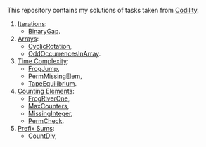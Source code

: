 This repository contains my solutions of tasks taken from [Codility](https://app.codility.com/programmers/lessons/2-arrays/).

1. [Iterations](https://app.codility.com/programmers/lessons/1-iterations/): 
   - [BinaryGap](https://app.codility.com/programmers/lessons/1-iterations/binary_gap/).
2. [Arrays](https://app.codility.com/programmers/lessons/2-arrays/):
   - [CyclicRotation](https://app.codility.com/programmers/lessons/2-arrays/cyclic_rotation/),
   - [OddOccurrencesInArray](https://app.codility.com/programmers/lessons/2-arrays/odd_occurrences_in_array/).
3. [Time Complexity](https://app.codility.com/programmers/lessons/3-time_complexity/):
   - [FrogJump](https://app.codility.com/programmers/lessons/3-time_complexity/frog_jmp/),
   - [PermMissingElem](https://app.codility.com/programmers/lessons/3-time_complexity/perm_missing_elem/),
   - [TapeEquilibrium](https://app.codility.com/programmers/lessons/3-time_complexity/tape_equilibrium/).
4. [Counting Elements](https://app.codility.com/programmers/lessons/4-counting_elements/):
   - [FrogRiverOne](https://app.codility.com/programmers/lessons/4-counting_elements/frog_river_one/),
   - [MaxCounters](https://app.codility.com/programmers/lessons/4-counting_elements/max_counters/),
   - [MissingInteger](https://app.codility.com/programmers/lessons/4-counting_elements/missing_integer/),
   - [PermCheck](https://app.codility.com/programmers/lessons/4-counting_elements/perm_check/).
5. [Prefix Sums](https://app.codility.com/programmers/lessons/5-prefix_sums/):
   - [CountDiv](https://app.codility.com/programmers/lessons/5-prefix_sums/count_div/),
